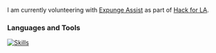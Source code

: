 I am currently volunteering with [Expunge Assist](https://github.com/hackforla/expunge-assist) as part of [Hack for LA](https://github.com/hackforla).

### Languages and Tools

[![Skills](https://skillicons.dev/icons?i=js,ts,react,html,css,tailwind,py,wordpress,docker,firebase,flask,jest,nodejs,notion,figma)](https://skillicons.dev)
